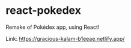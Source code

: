 # react-pokedex

Remake of Pokédex app, using React!

Link: https://gracious-kalam-b1eeae.netlify.app/
